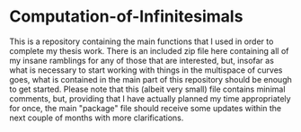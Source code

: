 # Computation-of-Infinitesimals

This is a repository containing the main functions that I used in order to complete my thesis work. 
There is an included zip file here containing all of my insane ramblings for any of those that are interested,
but, insofar as what is necessary to start working with things in the multispace of curves goes, what is
contained in the main part of this repository should be enough to get started. Please note that this 
(albeit very small) file contains minimal comments, but, providing that I have actually planned my time 
appropriately for once, the main "package" file should receive some updates within the next couple of 
months with more clarifications. 
